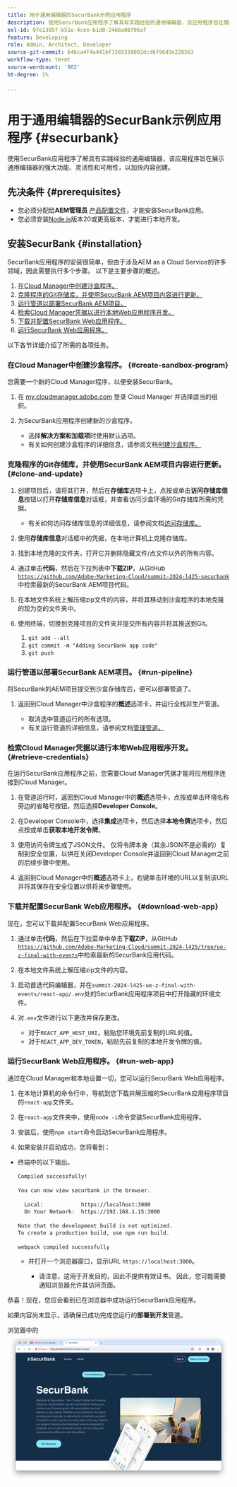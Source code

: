 ```yaml
---
title: 用于通用编辑器的SecurBank示例应用程序
description: 使用SecurBank应用程序了解具有实践经验的通用编辑器，该应用程序旨在展示通用编辑器的强大功能、灵活性和可用性，以加快内容创建。
exl-id: 97e1395f-b51e-4cee-b1d0-2466a08f96af
feature: Developing
role: Admin, Architect, Developer
source-git-commit: 646ca4f4a441bf1565558002dcd6f96d3e228563
workflow-type: tm+mt
source-wordcount: '902'
ht-degree: 1%

---
```


# 用于通用编辑器的SecurBank示例应用程序 {#securbank}

使用SecurBank应用程序了解具有实践经验的通用编辑器，该应用程序旨在展示通用编辑器的强大功能、灵活性和可用性，以加快内容创建。

## 先决条件 {#prerequisites}

* 您必须分配给&#x200B;**AEM管理员** [产品配置文件](/help/journey-onboarding/assign-profiles-aem.md)，才能安装SecurBank应用。
* 您必须安装[Node.js](https://nodejs.org)版本20或更高版本，才能进行本地开发。

## 安装SecurBank {#installation}

SecurBank应用程序的安装很简单，但由于涉及AEM as a Cloud Service的许多领域，因此需要执行多个步骤。 以下是主要步骤的概述。

1. [在Cloud Manager中创建沙盒程序。](#create-sandbox-program)
1. [克隆程序的Git存储库，并使用SecurBank AEM项目内容进行更新。](#clone-and-update)
1. [运行管道以部署SecurBank AEM项目。](#run-pipeline)
1. [检索Cloud Manager凭据以进行本地Web应用程序开发。](#retrieve-credentials)
1. [下载并配置SecurBank Web应用程序。](#download-web-app)
1. [运行SecurBank Web应用程序。](#run-web-app)

以下各节详细介绍了所需的各项任务。

### 在Cloud Manager中创建沙盒程序。 {#create-sandbox-program}

您需要一个新的Cloud Manager程序，以便安装SecurBank。

1. 在 [my.cloudmanager.adobe.com](https://my.cloudmanager.adobe.com/) 登录 Cloud Manager 并选择适当的组织。

1. 为SecurBank应用程序创建新的沙盒程序。

   * 选择&#x200B;**解决方案和加载项**&#x200B;时使用默认选项。
   * 有关如何创建沙盒程序的详细信息，请参阅文档[创建沙盒程序。](/help/implementing/cloud-manager/getting-access-to-aem-in-cloud/creating-sandbox-programs.md)

### 克隆程序的Git存储库，并使用SecurBank AEM项目内容进行更新。 {#clone-and-update}

1. 创建项目后，请将其打开，然后在&#x200B;**存储库**&#x200B;选项卡上，点按或单击&#x200B;**访问存储库信息**&#x200B;按钮以打开&#x200B;**存储库信息**&#x200B;对话框，并查看访问沙盒环境的Git存储库所需的凭据。

   * 有关如何访问存储库信息的详细信息，请参阅文档[访问存储库。](/help/implementing/cloud-manager/managing-code/accessing-repos.md)

1. 使用&#x200B;**存储库信息**&#x200B;对话框中的凭据，在本地计算机上克隆存储库。

1. 找到本地克隆的文件夹，打开它并删除隐藏文件/点文件以外的所有内容。

1. 通过单击&#x200B;**代码**，然后在下拉列表中&#x200B;**下载ZIP**，从GitHub [`https://github.com/Adobe-Marketing-Cloud/summit-2024-l425-securbank`](https://github.com/Adobe-Marketing-Cloud/summit-2024-l425-securbank)中检索最新的SecurBank AEM项目代码。

1. 在本地文件系统上解压缩zip文件的内容，并将其移动到沙盒程序的本地克隆的现为空的文件夹中。

1. 使用终端，切换到克隆项目的文件夹并提交所有内容并将其推送到Git。

   1. `git add --all`
   1. `git commit -m "Adding SecurBank app code"`
   1. `git push`

### 运行管道以部署SecurBank AEM项目。 {#run-pipeline}

将SecurBank的AEM项目提交到沙盒存储库后，便可以部署管道了。

1. 返回到Cloud Manager中沙盒程序的&#x200B;**概述**&#x200B;选项卡，并运行全栈非生产管道。

   * 取消选中管道运行的所有选项。
   * 有关运行管道的详细信息，请参阅文档[管理管道。](/help/implementing/cloud-manager/configuring-pipelines/managing-pipelines.md#running-pipelines)

### 检索Cloud Manager凭据以进行本地Web应用程序开发。 {#retrieve-credentials}

在运行SecurBank应用程序之前，您需要Cloud Manager凭据才能将应用程序连接到Cloud Manager。

1. 在管道运行时，返回到Cloud Manager中的&#x200B;**概述**&#x200B;选项卡，点按或单击环境名称旁边的省略号按钮，然后选择&#x200B;**Developer Console**。

1. 在Developer Console中，选择&#x200B;**集成**&#x200B;选项卡，然后选择&#x200B;**本地令牌**&#x200B;选项卡，然后点按或单击&#x200B;**获取本地开发令牌**。

1. 使用访问令牌生成了JSON文件。 仅将令牌本身（其余JSON不是必需的）复制到安全位置，以供在关闭Developer Console并返回到Cloud Manager之前的后续步骤中使用。

1. 返回到Cloud Manager中的&#x200B;**概述**&#x200B;选项卡上，右键单击环境的URL以复制该URL并将其保存在安全位置以供将来步骤使用。

### 下载并配置SecurBank Web应用程序。 {#download-web-app}

现在，您可以下载并配置SecurBank Web应用程序。

1. 通过单击&#x200B;**代码**，然后在下拉菜单中单击&#x200B;**下载ZIP**，从GitHub [`https://github.com/Adobe-Marketing-Cloud/summit-2024-l425/tree/ue-z-final-with-events`](https://github.com/Adobe-Marketing-Cloud/summit-2024-l425/tree/ue-z-final-with-events)中检索最新的SecurBank应用代码。

1. 在本地文件系统上解压缩zip文件的内容。

1. 启动首选代码编辑器，并在`summit-2024-l425-ue-z-final-with-events/react-app/.env`处的SecurBank应用程序项目中打开隐藏的环境文件。

1. 对`.env`文件进行以下更改并保存更改。

   * 对于`REACT_APP_HOST_URI`，粘贴您环境先前复制的URL的值。
   * 对于`REACT_APP_DEV_TOKEN`，粘贴先前复制的本地开发令牌的值。

### 运行SecurBank Web应用程序。 {#run-web-app}

通过在Cloud Manager和本地设置一切，您可以运行SecurBank Web应用程序。

1. 在本地计算机的命令行中，导航到您下载并解压缩的SecurBank应用程序项目的`react-app`文件夹。

1. 在`react-app`文件夹中，使用`node -i`命令安装SecurBank应用程序。

1. 安装后，使用`npm start`命令启动SecurBank应用程序。

1. 如果安装并启动成功，您将看到：

* 终端中的以下输出。

  ```text
  Compiled successfully!
  
  You can now view securbank in the browser.
  
    Local:            https://localhost:3000
    On Your Network:  https://192.168.1.15:3000
  
  Note that the development build is not optimized.
  To create a production build, use npm run build.
  
  webpack compiled successfully
  ```

   * 并打开一个浏览器窗口，显示URL `https://localhost:3000`。

      * 请注意，这用于开发目的，因此不提供有效证书。 因此，您可能需要通知浏览器允许其访问页面。

恭喜！现在，您应会看到已在浏览器中成功运行SecurBank应用程序。

如果内容尚未显示，请确保已成功完成您运行的&#x200B;**部署到开发**&#x200B;管道。

浏览器中的![SecurBank应用](assets/securbank.png)
